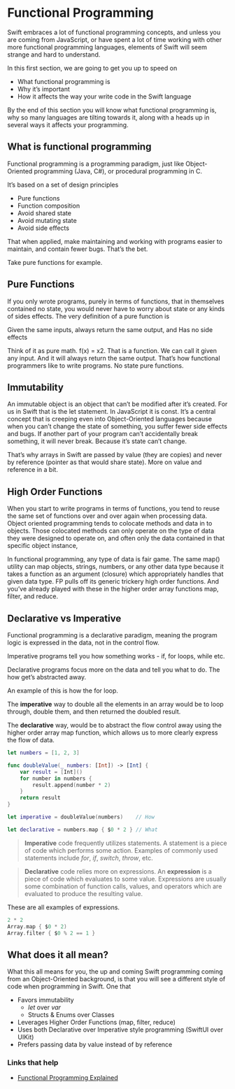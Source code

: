 # Functional Programming

Swift embraces a lot of functional programming concepts, and unless you are coming from JavaScript, or have spent a lot of time working with other more functional programming languages, elements of Swift will seem strange and hard to understand.

In this first section, we are going to get you up to speed on

- What functional programming is
- Why it’s important
- How it affects the way your write code in the Swift language

By the end of this section you will know what functional programming is, why so many languages are tilting towards it, along with a heads up in several ways it affects your programming.

## What is functional programming

Functional programming is a programming paradigm, just like Object-Oriented programming (Java, C#), or procedural programming in C.

It’s based on a set of design principles

- Pure functions
- Function composition
- Avoid shared state
- Avoid mutating state
- Avoid side effects

That when applied, make maintaining and working with programs easier to maintain, and contain fewer bugs. That’s the bet.

Take pure functions for example.

## Pure Functions

If you only wrote programs, purely in terms of functions, that in themselves contained no state, you would never have to worry about state or any kinds of sides effects. The very definition of a pure function is

Given the same inputs, always return the same output, and 
Has no side effects

Think of it as pure math. f(x) = x2. That is a function. We can call it given any input. And it will always return the same output. That’s how functional programmers like to write programs. No state pure functions.

## Immutability

An immutable object is an object that can’t be modified after it’s created. For us in Swift that is the let statement. In JavaScript it is const. It’s a central concept that is creeping even into Object-Oriented languages because when you can’t change the state of something, you suffer fewer side effects and bugs. If another part of your program can’t accidentally break something, it will never break. Because it’s state can’t change.

That’s why arrays in Swift are passed by value (they are copies) and never by reference (pointer as that would share state). More on value and reference in a bit.

## High Order Functions

When you start to write programs in terms of functions, you tend to reuse the same set of functions over and over again when processing data. Object oriented programming tends to colocate methods and data in to objects. Those colocated methods can only operate on the type of data they were designed to operate on, and often only the data contained in that specific object instance,

In functional programming, any type of data is fair game. The same map() utility can map objects, strings, numbers, or any other data type because it takes a function as an argument (closure) which appropriately handles that given data type. FP pulls off its generic trickery high order functions. And you’ve already played with these in the higher order array functions map, filter, and reduce.

## Declarative vs Imperative

Functional programming is a declarative paradigm, meaning the program logic is expressed in the data, not in the control flow.

Imperative programs tell you how something works - if, for loops, while etc.

Declarative programs focus more on the data and tell you what to do.  The how get’s abstracted away.

An example of this is how the for loop.

The **imperative** way to double all the elements in an array would be to loop through, double them, and then returned the doubled result.

The **declarative** way, would be to abstract the flow control away using the higher order array map function, which allows us to more clearly express the flow of data.

```swift
let numbers = [1, 2, 3]

func doubleValue(_ numbers: [Int]) -> [Int] {
    var result = [Int]()
    for number in numbers {
        result.append(number * 2)
    }
    return result
}

let imperative = doubleValue(numbers)    // How

let declarative = numbers.map { $0 * 2 } // What
```

 > **Imperative** code frequently utilizes statements. A statement is a piece of code which performs some action. Examples of commonly used statements include _for_, _if_, _switch_, _throw_, etc.

> **Declarative** code relies more on expressions. An **expression** is a piece of code which evaluates to some value. Expressions are usually some combination of function calls, values, and operators which are evaluated to produce the resulting value.

These are all examples of expressions.

```swift
2 * 2
Array.map { $0 * 2)
Array.filter { $0 % 2 == 1 } 
```

## What does it all mean?

What this all means for you, the up and coming Swift programming coming from an Object-Oriented background, is that you will see a different style of code when programming in Swift. One that

- Favors immutability
  - _let_ over _var_
  - Structs & Enums over Classes
- Leverages Higher Order Functions (map, filter, reduce)
- Uses both Declarative over Imperative style programming (SwiftUI over UIKit)
- Prefers passing data by value instead of by reference

### Links that help

- [Functional Programming Explained](https://medium.com/javascript-scene/master-the-javascript-interview-what-is-functional-programming-7f218c68b3a0)
